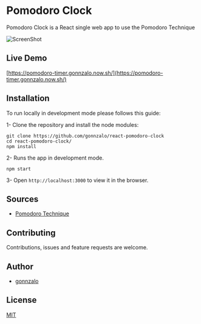 # Pomodoro Clock

Pomodoro Clock is a React single web app to use the Pomodoro Technique

![ScreenShot](https://raw.github.com/gonnzalo/personal-website/master/src/images/pomodoro.png)

## Live Demo

[https://pomodoro-timer.gonnzalo.now.sh/](https://pomodoro-timer.gonnzalo.now.sh/)

## Installation

To run locally in development mode please follows this guide:

1- Clone the repository and install the node modules:

```shell
git clone https://github.com/gonnzalo/react-pomodoro-clock
cd react-pomodoro-clock/
npm install
```

2- Runs the app in development mode.

```shell
npm start
```

3- Open `http://localhost:3000` to view it in the browser.

## Sources

- [Pomodoro Technique](https://en.wikipedia.org/wiki/Pomodoro_Technique)

## Contributing

Contributions, issues and feature requests are welcome.

## Author

- [gonnzalo](https://github.com/gonnzalo)

## License

[MIT](https://choosealicense.com/licenses/mit/)
